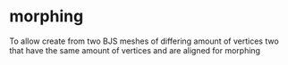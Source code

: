 # morphing
To allow create from two BJS meshes of differing amount of vertices two that have the same amount of vertices and are aligned for morphing
